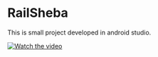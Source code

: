 # RailSheba
This is small project developed in android studio.

[![Watch the video](https://img.youtube.com/vi/4Y87LMED5E0/3.jpg)](https://www.youtube.com/watch?v=4Y87LMED5E0)
